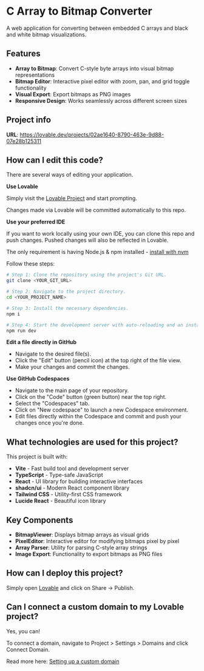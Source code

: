 
# C Array to Bitmap Converter

A web application for converting between embedded C arrays and black and white bitmap visualizations.

## Features

- **Array to Bitmap**: Convert C-style byte arrays into visual bitmap representations
- **Bitmap Editor**: Interactive pixel editor with zoom, pan, and grid toggle functionality
- **Visual Export**: Export bitmaps as PNG images
- **Responsive Design**: Works seamlessly across different screen sizes

## Project info

**URL**: https://lovable.dev/projects/02ae1640-8790-463e-9d88-07e28b125311

## How can I edit this code?

There are several ways of editing your application.

**Use Lovable**

Simply visit the [Lovable Project](https://lovable.dev/projects/02ae1640-8790-463e-9d88-07e28b125311) and start prompting.

Changes made via Lovable will be committed automatically to this repo.

**Use your preferred IDE**

If you want to work locally using your own IDE, you can clone this repo and push changes. Pushed changes will also be reflected in Lovable.

The only requirement is having Node.js & npm installed - [install with nvm](https://github.com/nvm-sh/nvm#installing-and-updating)

Follow these steps:

```sh
# Step 1: Clone the repository using the project's Git URL.
git clone <YOUR_GIT_URL>

# Step 2: Navigate to the project directory.
cd <YOUR_PROJECT_NAME>

# Step 3: Install the necessary dependencies.
npm i

# Step 4: Start the development server with auto-reloading and an instant preview.
npm run dev
```

**Edit a file directly in GitHub**

- Navigate to the desired file(s).
- Click the "Edit" button (pencil icon) at the top right of the file view.
- Make your changes and commit the changes.

**Use GitHub Codespaces**

- Navigate to the main page of your repository.
- Click on the "Code" button (green button) near the top right.
- Select the "Codespaces" tab.
- Click on "New codespace" to launch a new Codespace environment.
- Edit files directly within the Codespace and commit and push your changes once you're done.

## What technologies are used for this project?

This project is built with:

- **Vite** - Fast build tool and development server
- **TypeScript** - Type-safe JavaScript
- **React** - UI library for building interactive interfaces
- **shadcn/ui** - Modern React component library
- **Tailwind CSS** - Utility-first CSS framework
- **Lucide React** - Beautiful icon library

## Key Components

- **BitmapViewer**: Displays bitmap arrays as visual grids
- **PixelEditor**: Interactive editor for modifying bitmaps pixel by pixel
- **Array Parser**: Utility for parsing C-style array strings
- **Image Export**: Functionality to export bitmaps as PNG files

## How can I deploy this project?

Simply open [Lovable](https://lovable.dev/projects/02ae1640-8790-463e-9d88-07e28b125311) and click on Share -> Publish.

## Can I connect a custom domain to my Lovable project?

Yes, you can!

To connect a domain, navigate to Project > Settings > Domains and click Connect Domain.

Read more here: [Setting up a custom domain](https://docs.lovable.dev/tips-tricks/custom-domain#step-by-step-guide)
